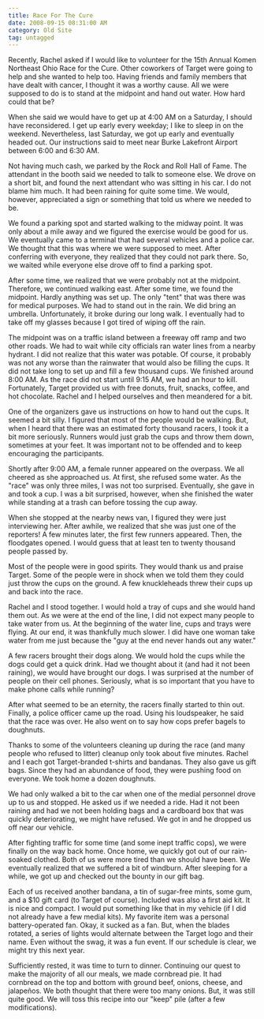 ```yaml
---
title: Race For The Cure
date: 2008-09-15 08:31:00 AM
category: Old Site
tag: untagged
---
```


Recently, Rachel asked if I would like to volunteer for the 15th Annual Komen Northeast Ohio Race for the Cure. Other coworkers of Target were going to help and she wanted to help too. Having friends and family members that have dealt with cancer, I thought it was a worthy cause. All we were supposed to do is to stand at the midpoint and hand out water. How hard could that be?

When she said we would have to get up at 4:00 AM on a Saturday, I should have reconsidered. I get up early every weekday; I like to sleep in on the weekend. Nevertheless, last Saturday, we got up early and eventually headed out. Our instructions said to meet near Burke Lakefront Airport between 6:00 and 6:30 AM.

Not having much cash, we parked by the Rock and Roll Hall of Fame. The attendant in the booth said we needed to talk to someone else. We drove on a short bit, and found the next attendant who was sitting in his car. I do not blame him much. It had been raining for quite some time. We would, however, appreciated a sign or something that told us where we needed to be.

We found a parking spot and started walking to the midway point. It was only about a mile away and we figured the exercise would be good for us. We eventually came to a terminal that had several vehicles and a police car. We thought that this was where we were supposed to meet. After conferring with everyone, they realized that they could not park there. So, we waited while everyone else drove off to find a parking spot.

After some time, we realized that we were probably not at the midpoint. Therefore, we continued walking east. After some time, we found the midpoint. Hardly anything was set up. The only "tent" that was there was for medical purposes. We had to stand out in the rain. We did bring an umbrella. Unfortunately, it broke during our long walk. I eventually had to take off my glasses because I got tired of wiping off the rain.

The midpoint was on a traffic island between a freeway off ramp and two other roads. We had to wait while city officials ran water lines from a nearby hydrant. I did not realize that this water was potable. Of course, it probably was not any worse than the rainwater that would also be filling the cups. It did not take long to set up and fill a few thousand cups. We finished around 8:00 AM. As the race did not start until 9:15 AM, we had an hour to kill. Fortunately, Target provided us with free donuts, fruit, snacks, coffee, and hot chocolate. Rachel and I helped ourselves and then meandered for a bit.

One of the organizers gave us instructions on how to hand out the cups. It seemed a bit silly. I figured that most of the people would be walking. But, when I heard that there was an estimated forty thousand racers, I took it a bit more seriously. Runners would just grab the cups and throw them down, sometimes at your feet. It was important not to be offended and to keep encouraging the participants.

Shortly after 9:00 AM, a female runner appeared on the overpass. We all cheered as she approached us. At first, she refused some water. As the "race" was only three miles, I was not too surprised. Eventually, she gave in and took a cup. I was a bit surprised, however, when she finished the water while standing at a trash can before tossing the cup away.

When she stopped at the nearby news van, I figured they were just interviewing her. After awhile, we realized that she was just one of the reporters! A few minutes later, the first few runners appeared. Then, the floodgates opened. I would guess that at least ten to twenty thousand people passed by.

Most of the people were in good spirits. They would thank us and praise Target. Some of the people were in shock when we told them they could just throw the cups on the ground. A few knuckleheads threw their cups up and back into the race.

Rachel and I stood together. I would hold a tray of cups and she would hand them out. As we were at the end of the line, I did not expect many people to take water from us. At the beginning of the water line, cups and trays were flying. At our end, it was thankfully much slower. I did have one woman take water from me just because the "guy at the end never hands out any water."

A few racers brought their dogs along. We would hold the cups while the dogs could get a quick drink. Had we thought about it (and had it not been raining), we would have brought our dogs. I was surprised at the number of people on their cell phones. Seriously, what is so important that you have to make phone calls while running?

After what seemed to be an eternity, the racers finally started to thin out. Finally, a police officer came up the road. Using his loudspeaker, he said that the race was over. He also went on to say how cops prefer bagels to doughnuts.

Thanks to some of the volunteers cleaning up during the race (and many people who refused to litter) cleanup only took about five minutes. Rachel and I each got Target-branded t-shirts and bandanas. They also gave us gift bags. Since they had an abundance of food, they were pushing food on everyone. We took home a dozen doughnuts.

We had only walked a bit to the car when one of the medial personnel drove up to us and stopped. He asked us if we needed a ride. Had it not been raining and had we not been holding bags and a cardboard box that was quickly deteriorating, we might have refused. We got in and he dropped us off near our vehicle.

After fighting traffic for some time (and some inept traffic cops), we were finally on the way back home. Once home, we quickly got out of our rain-soaked clothed. Both of us were more tired than we should have been. We eventually realized that we suffered a bit of windburn. After sleeping for a while, we got up and checked out the bounty in our gift bag.

Each of us received another bandana, a tin of sugar-free mints, some gum, and a $10 gift card (to Target of course). Included was also a first aid kit. It is nice and compact. I would put something like that in my vehicle (if I did not already have a few medial kits). My favorite item was a personal battery-operated fan. Okay, it sucked as a fan. But, when the blades rotated, a series of lights would alternate between the Target logo and their name. Even without the swag, it was a fun event. If our schedule is clear, we might try this next year.

Sufficiently rested, it was time to turn to dinner. Continuing our quest to make the majority of all our meals, we made cornbread pie. It had cornbread on the top and bottom with ground beef, onions, cheese, and jalapeños. We both thought that there were too many onions. But, it was still quite good. We will toss this recipe into our "keep" pile (after a few modifications).
